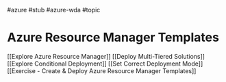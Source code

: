 #azure #stub #azure-wda #topic

# Azure Resource Manager Templates
[[Explore Azure Resource Manager]]
[[Deploy Multi-Tiered Solutions]]
[[Explore Conditional Deployment]]
[[Set Correct Deployment Mode]]
[[Exercise - Create & Deploy Azure Resource Manager Templates]]